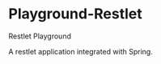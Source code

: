 Playground-Restlet
==================

Restlet Playground

A restlet application integrated with Spring.
